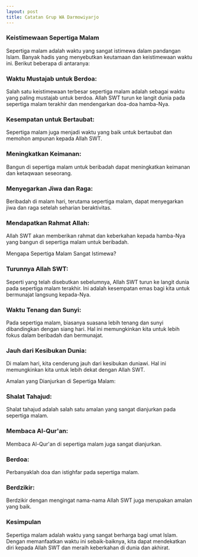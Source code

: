 ```yaml
---
layout: post
title: Catatan Grup WA Darmowiyarjo
---
```


### Keistimewaan Sepertiga Malam

Sepertiga malam adalah waktu yang sangat istimewa dalam pandangan Islam. Banyak hadis yang menyebutkan keutamaan dan keistimewaan waktu ini. Berikut beberapa di antaranya:

### Waktu Mustajab untuk Berdoa:
 Salah satu keistimewaan terbesar sepertiga malam adalah sebagai waktu yang paling mustajab untuk berdoa. Allah SWT turun ke langit dunia pada sepertiga malam terakhir dan mendengarkan doa-doa hamba-Nya.

### Kesempatan untuk Bertaubat:
 Sepertiga malam juga menjadi waktu yang baik untuk bertaubat dan memohon ampunan kepada Allah SWT.

### Meningkatkan Keimanan:
Bangun di sepertiga malam untuk beribadah dapat meningkatkan keimanan dan ketaqwaan seseorang.

### Menyegarkan Jiwa dan Raga:
 Beribadah di malam hari, terutama sepertiga malam, dapat menyegarkan jiwa dan raga setelah seharian beraktivitas.

### Mendapatkan Rahmat Allah:
 Allah SWT akan memberikan rahmat dan keberkahan kepada hamba-Nya yang bangun di sepertiga malam untuk beribadah.

Mengapa Sepertiga Malam Sangat Istimewa?

### Turunnya Allah SWT:
 Seperti yang telah disebutkan sebelumnya, Allah SWT turun ke langit dunia pada sepertiga malam terakhir. Ini adalah kesempatan emas bagi kita untuk bermunajat langsung kepada-Nya.

### Waktu Tenang dan Sunyi:
Pada sepertiga malam, biasanya suasana lebih tenang dan sunyi dibandingkan dengan siang hari. Hal ini memungkinkan kita untuk lebih fokus dalam beribadah dan bermunajat.

### Jauh dari Kesibukan Dunia:
 Di malam hari, kita cenderung jauh dari kesibukan duniawi. Hal ini memungkinkan kita untuk lebih dekat dengan Allah SWT.

Amalan yang Dianjurkan di Sepertiga Malam:

### Shalat Tahajud:
 Shalat tahajud adalah salah satu amalan yang sangat dianjurkan pada sepertiga malam.

### Membaca Al-Qur'an:
 Membaca Al-Qur'an di sepertiga malam juga sangat dianjurkan.

### Berdoa:
 Perbanyaklah doa dan istighfar pada sepertiga malam.

### Berdzikir:
Berdzikir dengan mengingat nama-nama Allah SWT juga merupakan amalan yang baik.

### Kesimpulan
Sepertiga malam adalah waktu yang sangat berharga bagi umat Islam. Dengan memanfaatkan waktu ini sebaik-baiknya, kita dapat mendekatkan diri kepada Allah SWT dan meraih keberkahan di dunia dan akhirat.
